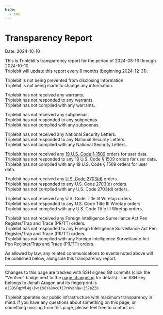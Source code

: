 ```yaml
---
hide:
  - toc
---
```


# Transparency Report

Date: 2024-10-10

This is Triplebit's transparency report for the period of 2024-08-16 through 2024-10-10.  
Triplebit will update this report every 6 months (beginning 2024-12-31).

Triplebit is not being prevented from disclosing information.  
Triplebit is not being made to change any information.  

Triplebit has not received any warrants.  
Triplebit has not responded to any warrants.  
Triplebit has not complied with any warrants.  

Triplebit has not received any subpoenas.  
Triplebit has not responded to any subpoenas.  
Triplebit has not complied with any subpoenas.  

Triplebit has not received any National Security Letters.  
Triplebit has not responded to any National Security Letters.  
Triplebit has not complied with any National Security Letters.  

Triplebit has not received any [19 U.S. Code § 1509](https://www.law.cornell.edu/uscode/text/19/1509) orders for user data.  
Triplebit has not responded to any 19 U.S. Code § 1509 orders for user data.  
Triplebit has not complied with any 19 U.S. Code § 1509 orders for user data.  

Triplebit has not received any [U.S. Code 2703(d)](https://www.law.cornell.edu/uscode/text/18/2703) orders.  
Triplebit has not responded to any U.S. Code 2703(d) orders.  
Triplebit has not complied with any U.S. Code 2703(d) orders.  

Triplebit has not received any U.S. Code Title III Wiretap orders.  
Triplebit has not responded to any U.S. Code Title III Wiretap orders.  
Triplebit has not complied with any U.S. Code Title III Wiretap orders.  

Triplebit has not received any Foreign Intelligence Surveillance Act Pen Register/Trap and Trace (PR/TT) orders.  
Triplebit has not responded to any Foreign Intelligence Surveillance Act Pen Register/Trap and Trace (PR/TT) orders.  
Triplebit has not complied with any Foreign Intelligence Surveillance Act Pen Register/Trap and Trace (PR/TT) orders.  

As allowed by law, any related communications to events noted above will be published below, alongside this transparency report.

---

Changes to this page are tracked with SSH signed Git commits (click the "Verified" badge next to the [page changelog](https://github.com/triplebit/triplebit.org/commits/main/docs/transparency.md) for details). The SSH key belongs to Jonah Aragon and its fingerprint is `oJSBSFgpWl4g+IwjL96Ya8ocGfI7r6VKnQw+257pZZ0`.

Triplebit operates our public infrastructure with maximum transparency in mind. If you have any questions about something on this page, or something missing from this page, please feel free to contact us.
